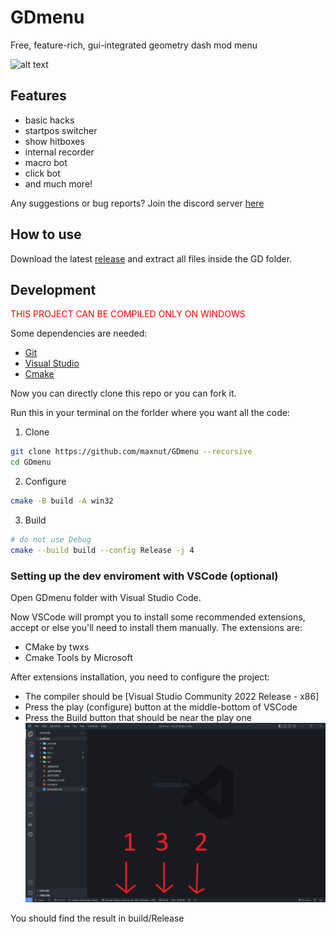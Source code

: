 # GDmenu

Free, feature-rich, gui-integrated geometry dash mod menu

![alt text](https://media.discordapp.net/attachments/587598582308143125/1055961835888722010/20221223223845_1.jpg)

## Features

- basic hacks
- startpos switcher
- show hitboxes
- internal recorder
- macro bot
- click bot
- and much more!

Any suggestions or bug reports?
Join the discord server [here](https://discord.gg/nbDjEg7SSU)

## How to use

Download the latest [release](https://github.com/maxnut/GDmenu/releases/latest) and extract all files inside the GD folder.

## Development

<span style="color:red">THIS PROJECT CAN BE COMPILED ONLY ON WINDOWS</span>

Some dependencies are needed:
* [Git](https://git-scm.com/)
* [Visual Studio](https://visualstudio.microsoft.com/)
* [Cmake](https://cmake.org/)

Now you can directly clone this repo or you can fork it.

Run this in your terminal on the forlder where you want all the code:

1. Clone
```bash
git clone https://github.com/maxnut/GDmenu --recursive
cd GDmenu
```

2. Configure
``` bash
cmake -B build -A win32
```

3. Build

```bash
# do not use Debug
cmake --build build --config Release -j 4
```

### Setting up the dev enviroment with VSCode (optional)

Open GDmenu folder with Visual Studio Code.

Now VSCode will prompt you to install some recommended extensions, accept or else you'll need to install them manually.
The extensions are:
* CMake by twxs
* Cmake Tools by Microsoft

After extensions installation, you need to configure the project:
* The compiler should be [Visual Studio Community 2022 Release - x86]
* Press the play (configure) button at the middle-bottom of VSCode
* Press the Build button that should be near the play one 
![alt text](/docs/img/vscode_config.png)

You should find the result in build/Release
